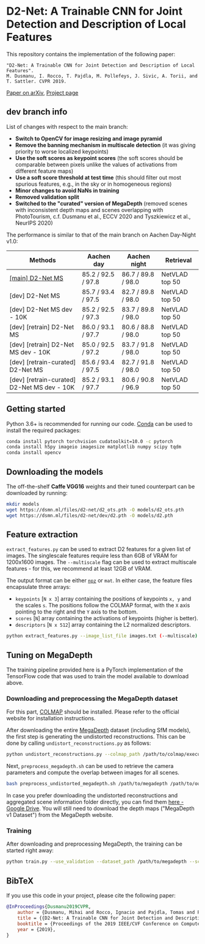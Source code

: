 # D2-Net: A Trainable CNN for Joint Detection and Description of Local Features

This repository contains the implementation of the following paper:

```text
"D2-Net: A Trainable CNN for Joint Detection and Description of Local Features".
M. Dusmanu, I. Rocco, T. Pajdla, M. Pollefeys, J. Sivic, A. Torii, and T. Sattler. CVPR 2019.
```

[Paper on arXiv](https://arxiv.org/abs/1905.03561), [Project page](https://dsmn.ml/publications/d2-net.html)

## dev branch info

List of changes with respect to the main branch:
- **Switch to OpenCV for image resizing and image pyramid**
- **Remove the banning mechanism in multiscale detection** (it was giving priority to worse localized keypoints)
- **Use the soft scores as keypoint scores** (the soft scores should be comparable between pixels unlike the values of activations from different feature maps)
- **Use a soft score threshold at test time** (this should filter out most spurious features, e.g., in the sky or in homogeneous regions)
- **Minor changes to avoid NaNs in training**
- **Removed validation split**
- **Switched to the "curated" version of MegaDepth** (removed scenes with inconsistent depth maps and scenes overlapping with PhotoTourism, c.f. Dusmanu et al., ECCV 2020 and Tyszkiewicz et al., NeurIPS 2020)

The performance is similar to that of the main branch on Aachen Day-Night v1.0:

| Methods | Aachen day | Aachen night | Retrieval |
| - | - | - | - |
| [[main] D2-Net MS](https://www.visuallocalization.net/details/965/) | 85.2 / 92.5 / 97.8 | 86.7 / 89.8 / 98.0 | NetVLAD top 50 |
| [dev] D2-Net MS | 85.7 / 93.4 / 97.5 | 82.7 / 89.8 / 98.0 | NetVLAD top 50 |
| [dev] D2-Net MS dev - 10K | 85.2 / 92.5 / 97.3 | 83.7 / 89.8 / 98.0 | NetVLAD top 50 |
| [dev] [retrain] D2-Net MS | 86.0 / 93.1 / 97.7 | 80.6 / 88.8 / 98.0 | NetVLAD top 50 |
| [dev] [retrain] D2-Net MS dev - 10K | 85.0 / 92.5 / 97.2 | 83.7 / 91.8 / 98.0 | NetVLAD top 50 |
| [dev] [retrain-curated] D2-Net MS | 85.6 / 93.4 / 97.5 | 82.7 / 91.8 / 98.0 | NetVLAD top 50 |
| [dev] [retrain-curated] D2-Net MS dev - 10K | 85.2 / 93.1 / 97.7 | 80.6 / 90.8 / 96.9 | NetVLAD top 50 |

## Getting started

Python 3.6+ is recommended for running our code. [Conda](https://docs.conda.io/en/latest/) can be used to install the required packages:

```bash
conda install pytorch torchvision cudatoolkit=10.0 -c pytorch
conda install h5py imageio imagesize matplotlib numpy scipy tqdm
conda install opencv
```

## Downloading the models

The off-the-shelf **Caffe VGG16** weights and their tuned counterpart can be downloaded by running:

```bash
mkdir models
wget https://dsmn.ml/files/d2-net/d2_ots.pth -O models/d2_ots.pth
wget https://dsmn.ml/files/d2-net/dev/d2.pth -O models/d2.pth
```

## Feature extraction

`extract_features.py` can be used to extract D2 features for a given list of images. The singlescale features require less than 6GB of VRAM for 1200x1600 images. The `--multiscale` flag can be used to extract multiscale features - for this, we recommend at least 12GB of VRAM. 

The output format can be either [`npz`](https://docs.scipy.org/doc/numpy/reference/generated/numpy.savez.html) or `mat`. In either case, the feature files encapsulate three arrays: 

- `keypoints` [`N x 3`] array containing the positions of keypoints `x, y` and the scales `s`. The positions follow the COLMAP format, with the `X` axis pointing to the right and the `Y` axis to the bottom.
- `scores` [`N`] array containing the activations of keypoints (higher is better).
- `descriptors` [`N x 512`] array containing the L2 normalized descriptors.

```bash
python extract_features.py --image_list_file images.txt (--multiscale)
```

## Tuning on MegaDepth

The training pipeline provided here is a PyTorch implementation of the TensorFlow code that was used to train the model available to download above.

### Downloading and preprocessing the MegaDepth dataset

For this part, [COLMAP](https://colmap.github.io/) should be installed. Please refer to the official website for installation instructions.

After downloading the entire [MegaDepth](http://www.cs.cornell.edu/projects/megadepth/) dataset (including SfM models), the first step is generating the undistorted reconstructions. This can be done by calling `undistort_reconstructions.py` as follows:

```bash
python undistort_reconstructions.py --colmap_path /path/to/colmap/executable --base_path /path/to/megadepth
```

Next, `preprocess_megadepth.sh` can be used to retrieve the camera parameters and compute the overlap between images for all scenes. 

```bash
bash preprocess_undistorted_megadepth.sh /path/to/megadepth /path/to/output/folder
```

In case you prefer downloading the undistorted reconstructions and aggregated scene information folder directly, you can find them [here - Google Drive](https://drive.google.com/open?id=1hxpOsqOZefdrba_BqnW490XpNX_LgXPB). You will still need to download the depth maps ("MegaDepth v1 Dataset") from the MegaDepth website.

### Training

After downloading and preprocessing MegaDepth, the training can be started right away:

```bash
python train.py --use_validation --dataset_path /path/to/megadepth --scene_info_path /path/to/preprocessing/output
```

## BibTeX

If you use this code in your project, please cite the following paper:

```bibtex
@InProceedings{Dusmanu2019CVPR,
    author = {Dusmanu, Mihai and Rocco, Ignacio and Pajdla, Tomas and Pollefeys, Marc and Sivic, Josef and Torii, Akihiko and Sattler, Torsten},
    title = {{D2-Net: A Trainable CNN for Joint Detection and Description of Local Features}},
    booktitle = {Proceedings of the 2019 IEEE/CVF Conference on Computer Vision and Pattern Recognition},
    year = {2019},
}
```

